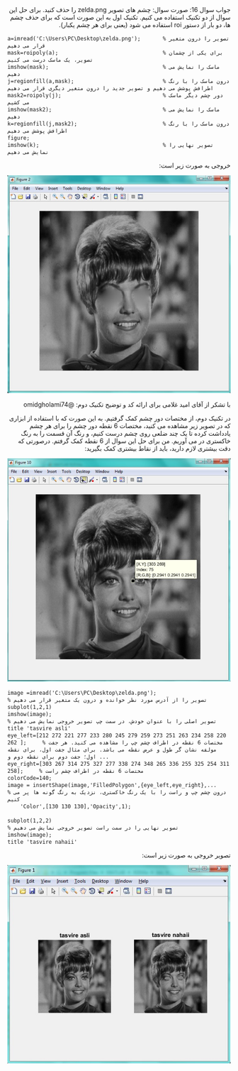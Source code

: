 <div dir="rtl">
جواب سوال 16:
  صورت سوال: چشم های تصویر zelda.png را حذف کنید.
  برای حل این سوال از دو تکنیک استفاده می کنیم. تکنیک اول به این صورت است که برای حذف چشم ها، دو بار از دستور roi استفاده می شود (یعنی برای هر چشم یکبار). 
</div>

```
a=imread('C:\Users\PC\Desktop\zelda.png');       % تصویر را درون متغیر قرار می دهیم   
mask=roipoly(a);                                 % برای یکی از چشمان تصویر، یک ماسک درست می کنیم
imshow(mask);                                    % ماسک را نمایش می دهیم
j=regionfill(a,mask);                            % درون ماسک را با رنگ اطرافش پوشش می دهیم و تصویر جدید را درون متغیر دیگری قرار می دهیم
mask2=roipoly(j);                                % دور چشم دیگر ماسک می کشیم
imshow(mask2);                                   % ماسک را نمایش می دهیم
k=regionfill(j,mask2);                           % درون ماسک را با رنگ اطرافش پوشش می دهیم 
figure;
imshow(k);                                       % تصویر نهایی را نمایش می دهیم 
```
<div dir="rtl">
خروجی به صورت زیر است:
</div>

![khorooji](02566.jpg)

<div dir="rtl">
  با تشکر از آقای امید غلامی برای ارائه کد و توضیح تکنیک دوم:
  @omidgholami74

در تکنیک دوم، از مختصات دور چشم کمک گرفتیم. به این صورت که با استفاده از ابزاری که در تصویر زیر مشاهده می کنید، مختصات 6 نقطه دور چشم را برای هر چشم یادداشت کرده تا 
یک چند ضلعی روی چشم درست کنیم، و رنگ آن قسمت را به رنگ خاکستری در می آوریم.
من برای حل این سوال از 6 نقطه کمک گرفتم. درصورتی که دقت بیشتری لازم دارید، باید از نقاط بیشتری کمک بگیرید:
</div>

![khorooji](02682.jpg)

```
image =imread('C:\Users\PC\Desktop\zelda.png');                                  % تصویر را از آدرس مورد نظر خوانده و درون یک متغیر قرار می دهیم
subplot(1,2,1)
imshow(image);                                                                   % تصویر اصلی را با عنوان خودش، در سمت چپ تصویر خروجی نمایش می دهیم
title 'tasvire asli'
eye_left=[212 272 221 277 233 280 245 279 259 273 251 263 234 258 220 262 ];     % مختصات 6 نقطه در اطراف چشم چپ را مشاهده می کنید. هر جفت مولفه نشان گر طول و عرض نقطه می باشد. برای مثال جفت اول، برای نقطه اول؛ جفت دوم برای نقطه دوم و ...
eye_right=[303 267 314 275 327 277 338 274 348 265 336 255 325 254 311 258];     % مختصات 6 نقطه در اطراف چشم راست
colorCode=140;
image = insertShape(image,'FilledPolygon',{eye_left,eye_right},...               % درون چشم چپ و راست را با یک رنگ خاکستری، نزدیک به رنگ گونه ها پر می کنیم
    'Color',[130 130 130],'Opacity',1);

subplot(1,2,2)                                                                   % تصویر نهایی را در سمت راست تصویر خروجی نمایش می دهیم
imshow(image);
title 'tasvire nahaii'
```

<div dir="rtl">
تصویر خروجی به صورت زیر است:
</div>

![khorooji](02683.jpg)
